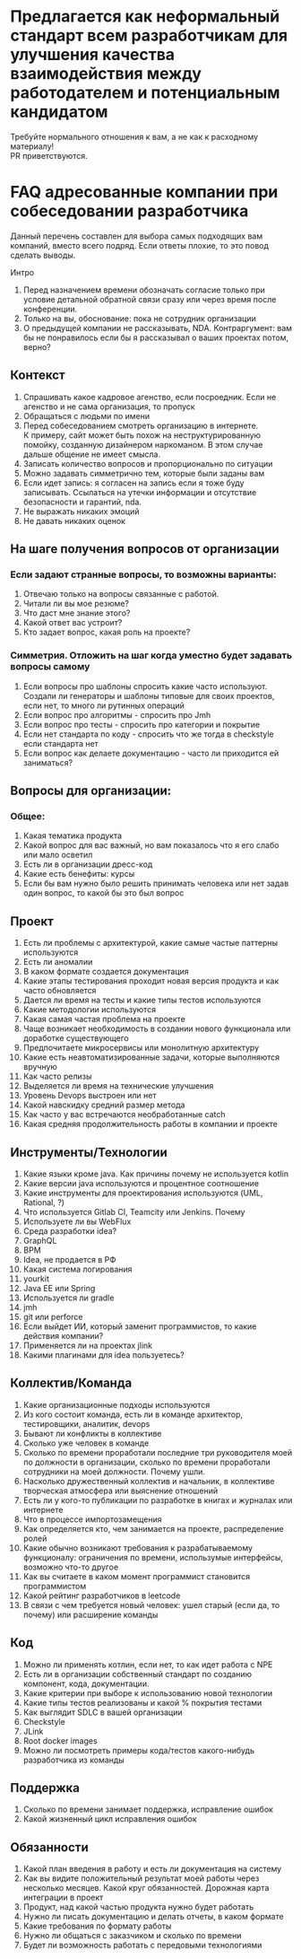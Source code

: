# Предлагается как неформальный стандарт всем разработчикам для улучшения качества взаимодействия между работодателем и потенциальным кандидатом
Требуйте нормального отношения к вам, а не как к расходному материалу!\
PR приветствуются.

# FAQ адресованные компании при собеседовании разработчика

Данный перечень составлен для выбора самых подходящих вам компаний, вместо всего подряд. Если ответы плохие, то это повод сделать выводы.

Интро
1. Перед назначением времени обозначать согласие только при условие детальной обратной связи сразу или через время после конференции.
1. Только на вы, обоснование: пока не сотрудник организации
1. О предыдущей компании не рассказывать, NDA. Контраргумент: вам бы не понравилось если бы я рассказывал о ваших проектах потом, верно?

## Контекст
1. Спрашивать какое кадровое агенство, если посроедник. Если не агенство и не сама организация, то пропуск
1. Обращаться с людьми по имени
1. Перед собеседованием смотреть организацию в интернете.\
   К примеру, сайт может быть похож на неструктурированную помойку, созданную дизайнером наркоманом. В этом случае дальше общение не имеет смысла.
1. Записать количество вопросов и пропорционально по ситуации
1. Можно задавать симметрично тем, которые были заданы вам
1. Если идет запись: я согласен на запись если я тоже буду записывать. Ссылаться на утечки информации и отсутствие безопасности и гарантий, nda.
1. Не выражать никаких эмоций
1. Не давать никаких оценок

## На шаге получения вопросов от организации

### Если задают странные вопросы, то возможны варианты:
1. Отвечаю только на вопросы связанные с работой.
1. Читали ли вы мое резюме?
1. Что даст мне знание этого?
1. Какой ответ вас устроит?
1. Кто задает вопрос, какая роль на проекте?

### Симметрия. Отложить на шаг когда уместно будет задавать вопросы самому
1. Если вопросы про шаблоны спросить какие часто используют.\
   Создали ли генераторы и шаблоны типовые для своих проектов, если нет, то много ли рутинных операций
1. Если вопрос про алгоритмы - спросить про Jmh
1. Если вопрос про тесты - спросить про категории и покрытие
1. Если нет стандарта по коду - спросить что же тогда в checkstyle если стандарта нет
1. Если вопрос как делаете документацию - часто ли приходится ей заниматься?


## Вопросы для организации:

### Общее:
1. Какая тематика продукта
1. Какой вопрос для вас важный, но вам показалось что я его слабо или мало осветил
1. Есть ли в организации дресс-код
1. Какие есть бенефиты: курсы
1. Если бы вам нужно было решить принимать человека или нет задав один вопрос, то какой бы это был вопрос

## Проект
1. Есть ли проблемы с архитектурой, какие самые частые паттерны используются
1. Есть ли аномалии
1. В каком формате создается документация
1. Какие этапы тестирования проходит новая версия продукта и как часто обновляется
1. Дается ли время на тесты и какие типы тестов используются
1. Какие методологии используются
1. Какая самая частая проблема на проекте
1. Чаще возникает необходимость в создании нового функционала или доработке существующего
1. Предпочитаете микросервисы или монолитную архитектуру
1. Какие есть неавтоматизированные задачи, которые выполняются вручную
1. Как часто релизы
1. Выделяется ли время на технические улучшения
1. Уровень Devops выстроен или нет
1. Какой навскидку средний размер метода
1. Как часто у вас встречаются необработанные catch
1. Какая средняя продолжительность работы в компании и проекте

## Инструменты/Технологии
1. Какие языки кроме java. Как причины почему не используется kotlin
1. Какие версии java используются и процентное соотношение
1. Какие инструменты для проектирования используются (UML, Rational, ?)
1. Что используется Gitlab CI, Teamcity или Jenkins. Почему
1. Используете ли вы WebFlux
1. Среда разработки idea?
1. GraphQL
1. BPM
1. Idea, не продается в РФ
1. Какая система логирования
1. yourkit
1. Java EE или Spring
1. Используется ли gradle
1. jmh
1. git или perforce
1. Если выйдет ИИ, который заменит программистов, то какие действия компании?
1. Применяется ли на проектах jlink
1. Какими плагинами для idea пользуетесь?

## Коллектив/Команда
1. Какие организационные подходы используются
1. Из кого состоит команда, есть ли в команде архитектор, тестировщики, аналитик, devops
1. Бывают ли конфликты в коллективе
1. Сколько уже человек в команде
1. Сколько по времени проработали последние три руководителя моей по должности в организации, сколько по времени проработали сотрудники на моей должности. Почему ушли.
1. Насколько дружественный коллектив и начальник, в коллективе творческая атмосфера или выяснение отношений
1. Есть ли у кого-то публикации по разработке в книгах и журналах или интернете
1. Что в процессе импортозамещения
1. Как определяется кто, чем занимается на проекте, распределение ролей
1. Какие обычно возникают требования к разрабатываемому функционалу: ограничения по времени, использумые интерфейсы, возможно что-то другое
1. Как вы считаете в каком момент программист становится программистом
1. Какой рейтинг разработчиков в leetcode
1. В связи с чем требуется новый человек: ушел старый (если да, то почему) или расширение команды

## Код
1. Можно ли применять котлин, если нет, то как идет работа с NPE
1. Есть ли в организации собственный стандарт по созданию компонент, кода, документации.
1. Какие критерии при выборе к использованию новой технологии
1. Какие типы тестов реализованы и какой % покрытия тестами
1. Как выглядит SDLC в вашей организации
1. Checkstyle
1. JLink
1. Root docker images
1. Можно ли посмотреть примеры кода/тестов какого-нибудь разработчика из команды

## Поддержка
1. Сколько по времени занимает поддержка, исправление ошибок
1. Какой жизненный цикл исправления ошибок

## Обязанности
1. Какой план введения в работу и есть ли документация на систему
1. Как вы видите положительный результат моей работы через несколько месяцев. Какой круг обязанностей. Дорожная карта интеграции в проект
1. Продукт, над какой частью продукта нужно будет работать
1. Нужно ли писать документацию и делать отчеты, в каком формате
1. Какие требования по формату работы
1. Нужно ли общаться с заказчиком и сколько по времени
1. Будет ли возможность работать с передовыми технологиями
